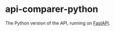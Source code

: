 # api-comparer-python
The Python version of the API, running on [FastAPI](https://fastapi.tiangolo.com/).

